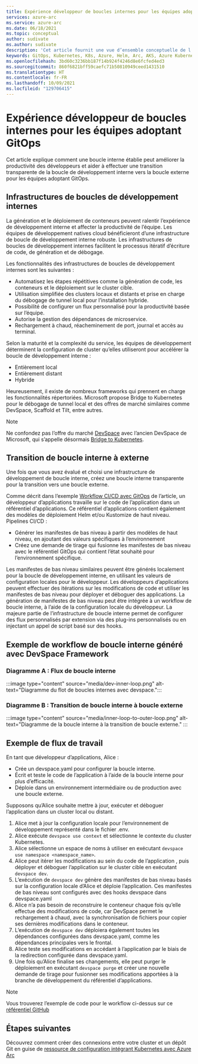 ```yaml
---
title: Expérience développeur de boucles internes pour les équipes adoptant GitOps
services: azure-arc
ms.service: azure-arc
ms.date: 06/18/2021
ms.topic: conceptual
author: sudivate
ms.author: sudivate
description: 'Cet article fournit une vue d’ensemble conceptuelle de l’expérience du développeur de boucles internes pour les équipes adoptant GitOps '
keywords: GitOps, Kubernetes, K8s, Azure, Helm, Arc, AKS, Azure Kubernetes Service, conteneurs, intégration continue, livraison continue, Azure DevOps, Inner loop, Dev Experience
ms.openlocfilehash: 3bd60c3236bb187f14b924f4246d8e6fcfed4ed3
ms.sourcegitcommit: 860f6821bff59caefc71b50810949ceed1431510
ms.translationtype: HT
ms.contentlocale: fr-FR
ms.lasthandoff: 10/09/2021
ms.locfileid: "129706415"
---
```

# <a name="inner-loop-developer-experience-for-teams-adopting-gitops"></a>Expérience développeur de boucles internes pour les équipes adoptant GitOps

Cet article explique comment une boucle interne établie peut améliorer la productivité des développeurs et aider à effectuer une transition transparente de la boucle de développement interne vers la boucle externe pour les équipes adoptant GitOps.

## <a name="inner-dev-loop-frameworks"></a>Infrastructures de boucles de développement internes

La génération et le déploiement de conteneurs peuvent ralentir l’expérience de développement interne et affecter la productivité de l’équipe. Les équipes de développement natives cloud bénéficieront d’une infrastructure de boucle de développement interne robuste. Les infrastructures de boucles de développement internes facilitent le processus itératif d’écriture de code, de génération et de débogage.

Les fonctionnalités des infrastructures de boucles de développement internes sont les suivantes :

 
- Automatisez les étapes répétitives comme la génération de code, les conteneurs et le déploiement sur le cluster cible. 
- Utilisation simplifiée des clusters locaux et distants et prise en charge du débogage de tunnel local pour l’installation hybride.
- Possibilité de configurer un flux personnalisé pour la productivité basée sur l’équipe.
- Autorise la gestion des dépendances de microservice. 
- Rechargement à chaud, réacheminement de port, journal et accès au terminal. 



Selon la maturité et la complexité du service, les équipes de développement déterminent la configuration de cluster qu’elles utiliseront pour accélérer la boucle de développement interne : 

* Entièrement local
* Entièrement distant
* Hybride 


Heureusement, il existe de nombreux frameworks qui prennent en charge les fonctionnalités répertoriées. Microsoft propose Bridge to Kubernetes pour le débogage de tunnel local et des offres de marché similaires comme DevSpace, Scaffold et Tilt, entre autres.

> [!NOTE]
> Ne confondez pas l’offre du marché [DevSpace](https://github.com/loft-sh/devspace) avec l’ancien DevSpace de Microsoft, qui s’appelle désormais [Bridge to Kubernetes](https://code.visualstudio.com/docs/containers/bridge-to-kubernetes).


## <a name="inner-loop-to-outer-loop-transition"></a>Transition de boucle interne à externe 

Une fois que vous avez évalué et choisi une infrastructure de développement de boucle interne, créez une boucle interne transparente pour la transition vers une boucle externe.

Comme décrit dans l’exemple [Workflow CI/CD avec GitOps](conceptual-gitops-ci-cd.md) de l’article, un développeur d’applications travaille sur le code de l’application dans un référentiel d’applications. Ce référentiel d’applications contient également des modèles de déploiement Helm et/ou Kustomize de haut niveau. Pipelines CI/CD :

* Générer les manifestes de bas niveau à partir des modèles de haut niveau, en ajoutant des valeurs spécifiques à l’environnement
* Créez une demande de tirage qui fusionne les manifestes de bas niveau avec le référentiel GitOps qui contient l’état souhaité pour l’environnement spécifique. 

Les manifestes de bas niveau similaires peuvent être générés localement pour la boucle de développement interne, en utilisant les valeurs de configuration locales pour le développeur. Les développeurs d’applications peuvent effectuer des itérations sur les modifications de code et utiliser les manifestes de bas niveau pour déployer et déboguer des applications. La génération de manifestes de bas niveau peut être intégrée à un workflow de boucle interne, à l’aide de la configuration locale du développeur. La majeure partie de l’infrastructure de boucle interne permet de configurer des flux personnalisés par extension via des plug-ins personnalisés ou en injectant un appel de script basé sur des hooks. 

## <a name="example-inner-loop-workflow-built-with-devspace-framework"></a>Exemple de workflow de boucle interne généré avec DevSpace Framework


### <a name="diagram-a-inner-loop-flow"></a>Diagramme A : Flux de boucle interne
:::image type="content" source="media/dev-inner-loop.png" alt-text="Diagramme du flot de boucles internes avec devspace.":::

### <a name="diagram-b-inner-loop-to-outer-loop-transition"></a>Diagramme B : Transition de boucle interne à boucle externe
:::image type="content" source="media/inner-loop-to-outer-loop.png" alt-text="Diagramme de la boucle interne à la transition de boucle externe." :::


## <a name="example-workflow"></a>Exemple de flux de travail
En tant que développeur d’applications, Alice :
- Crée un devspace.yaml pour configurer la boucle interne.
- Écrit et teste le code de l’application à l’aide de la boucle interne pour plus d’efficacité.
- Déploie dans un environnement intermédiaire ou de production avec une boucle externe.


Supposons qu’Alice souhaite mettre à jour, exécuter et déboguer l’application dans un cluster local ou distant.

1. Alice met à jour la configuration locale pour l’environnement de développement représenté dans le fichier .env.
1. Alice exécute `devspace use context` et sélectionne le contexte du cluster Kubernetes.
1.  Alice sélectionne un espace de noms à utiliser en exécutant `devspace use namespace <namespace_name>`.
1.  Alice peut itérer les modifications au sein du code de l’application , puis déployer et déboguer l’application sur le cluster cible en exécutant `devspace dev`.
1. L’exécution de `devspace dev` génère des manifestes de bas niveau basés sur la configuration locale d’Alice et déploie l’application. Ces manifestes de bas niveau sont configurés avec des hooks devspace dans devspace.yaml
1. Alice n’a pas besoin de reconstruire le conteneur chaque fois qu’elle effectue des modifications de code, car DevSpace permet le rechargement à chaud, avec la synchronisation de fichiers pour copier ses dernières modifications dans le conteneur.
1. L’exécution de `devspace dev` déploiera également toutes les dépendances configurées dans devspace.yaml, comme les dépendances principales vers le frontal. 
1. Alice teste ses modifications en accédant à l’application par le biais de la redirection configurée dans devspace.yaml.
1. Une fois qu’Alice finalise ses changements, elle peut purger le déploiement en exécutant `devspace purge` et créer une nouvelle demande de tirage pour fusionner ses modifications apportées à la branche de développement du référentiel d’applications.

> [!NOTE]
> Vous trouverez l’exemple de code pour le workflow ci-dessus sur ce [référentiel GitHub](https://github.com/Azure/arc-cicd-demo-src)

## <a name="next-steps"></a>Étapes suivantes

Découvrez comment créer des connexions entre votre cluster et un dépôt Git en guise de [ressource de configuration intégrant Kubernetes avec Azure Arc](./conceptual-configurations.md)